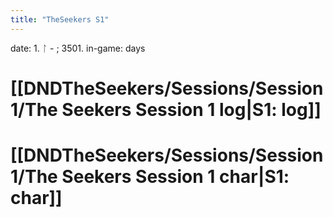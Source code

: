 ```yaml
---
title: "TheSeekers S1"
---
```



date: 1. ᛚ - ; 3501. 
in-game:  days

# [[DNDTheSeekers/Sessions/Session 1/The Seekers Session 1 log|S1: log]]
# [[DNDTheSeekers/Sessions/Session 1/The Seekers Session 1 char|S1: char]]
